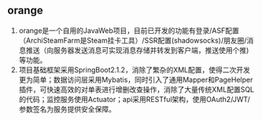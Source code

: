 ## orange
1. orange是一个自用的JavaWeb项目，目前已开发的功能有登录/ASF配置（ArchiSteamFarm是Steam挂卡工具）/SSR配置(shadowsocks)/朋友圈/消息推送（向服务器发送消息可实现消息存储并转发到客户端，推送使用个推)等功能。
2. 项目基础框架采用SpringBoot2.1.2，消除了繁杂的XML配置，使得二次开发更为简单；数据访问层采用Mybatis，同时引入了通用Mapper和PageHelper插件，可快速高效的对单表进行增删改查操作，消除了大量传统XML配置SQL的代码；监控服务使用Actuator；api采用RESTful架构，使用OAuth2/JWT/参数签名为服务提供安全保障。
